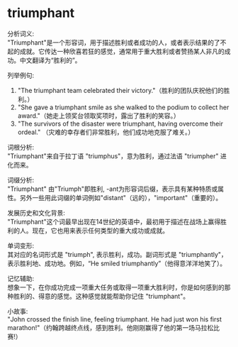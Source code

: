 # triumphant

分析词义:  
"Triumphant"是一个形容词，用于描述胜利或者成功的人，或者表示结果的了不起的成就。它传达一种欣喜若狂的感觉，通常用于重大胜利或者赞扬某人非凡的成功。中文翻译为“胜利的”。

  

列举例句:

  

1.  "The triumphant team celebrated their victory."（胜利的团队庆祝他们的胜利。）
2.  "She gave a triumphant smile as she walked to the podium to collect her award."（她走上领奖台领取奖项时，露出了胜利的笑容。）
3.  "The survivors of the disaster were triumphant, having overcome their ordeal." （灾难的幸存者们非常胜利，他们成功地克服了难关。）

  

词根分析:  
"Triumphant"来自于拉丁语 "triumphus"，意为胜利，通过法语 "triumpher" 进化而来。

  

词缀分析:  
"Triumphant" 由"Triumph"即胜利, -ant为形容词后缀，表示具有某种特质或属性。另外一些用此词缀的单词例如"distant"（远的），"important"（重要的）。

  

发展历史和文化背景:  
"Triumphant"这个词最早出现在14世纪的英语中，最初用于描述在战场上赢得胜利的人。现在，它也用来表示任何类型的重大成功或成就。

  

单词变形:  
其对应的名词形式是 "triumph", 表示胜利，成功。副词形式是 "triumphantly"，表示胜利地、成功地。例如，“He smiled triumphantly”（他得意洋洋地笑了）。

  

记忆辅助:  
想象一下，在你成功完成一项重大任务或取得一项重大胜利时，你是如何感到的那种胜利的、得意的感觉。这种感觉就能帮助你记住 "triumphant"。

  

小故事:  
"John crossed the finish line, feeling triumphant. He had just won his first marathon!"（约翰跨越终点线，感到胜利。他刚刚赢得了他的第一场马拉松比赛!）
